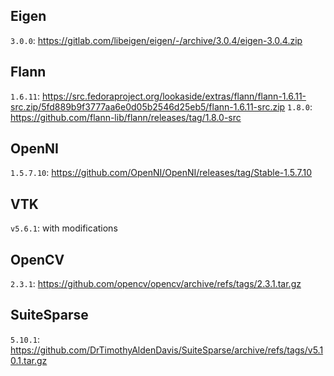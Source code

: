 ## Eigen

`3.0.0`: https://gitlab.com/libeigen/eigen/-/archive/3.0.4/eigen-3.0.4.zip

## Flann

`1.6.11`: https://src.fedoraproject.org/lookaside/extras/flann/flann-1.6.11-src.zip/5fd889b9f3777aa6e0d05b2546d25eb5/flann-1.6.11-src.zip
`1.8.0`: https://github.com/flann-lib/flann/releases/tag/1.8.0-src

## OpenNI

`1.5.7.10`: https://github.com/OpenNI/OpenNI/releases/tag/Stable-1.5.7.10

## VTK

`v5.6.1`: with modifications


## OpenCV

`2.3.1`: https://github.com/opencv/opencv/archive/refs/tags/2.3.1.tar.gz

## SuiteSparse

`5.10.1`: https://github.com/DrTimothyAldenDavis/SuiteSparse/archive/refs/tags/v5.10.1.tar.gz
